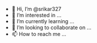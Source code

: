 - 👋 Hi, I’m @srikar327
- 👀 I’m interested in ...
- 🌱 I’m currently learning ...
- 💞️ I’m looking to collaborate on ...
- 📫 How to reach me ...

<!---
srikar327/srikar327 is a ✨ special ✨ repository because its `README.md` (this file) appears on your GitHub profile.
You can click the Preview link to take a look at your changes.
--->

